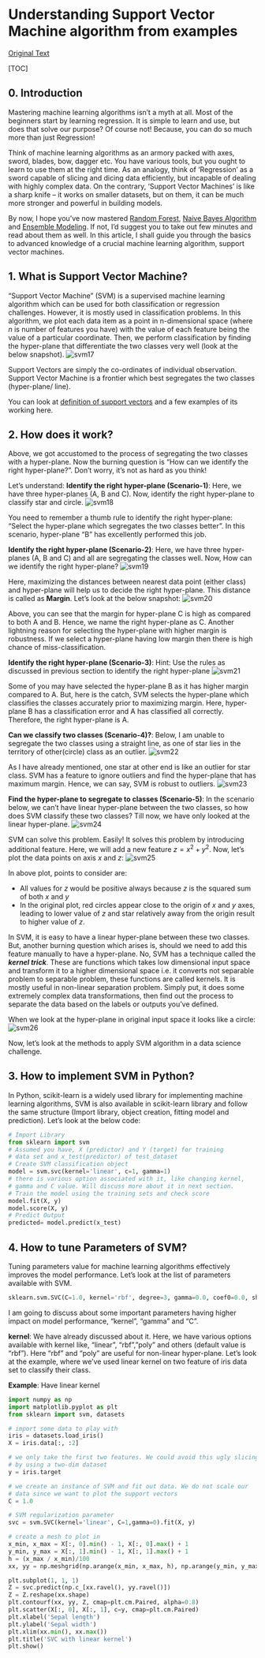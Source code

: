 # Understanding Support Vector Machine algorithm from examples

[Original Text](https://www.analyticsvidhya.com/blog/2015/10/understaing-support-vector-machine-example-code/)

[TOC]

## 0. Introduction
Mastering machine learning algorithms isn’t a myth at all. Most of the beginners start by learning regression. It is simple to learn and use, but does that solve our purpose? Of course not! Because, you can do so much more than just Regression!

Think of machine learning algorithms as an armory packed with axes, sword, blades, bow, dagger etc. You have various tools, but you ought to learn to use them at the right time. As an analogy, think of ‘Regression’ as a sword capable of slicing and dicing data efficiently, but incapable of dealing with highly complex data. On the contrary, ‘Support Vector Machines’ is like a sharp knife – it works on smaller datasets, but on them, it can be much more stronger and powerful in building models.

By now, I hope you’ve now mastered [Random Forest](https://www.analyticsvidhya.com/blog/2015/09/random-forest-algorithm-multiple-challenges/), [Naive Bayes Algorithm](https://www.analyticsvidhya.com/blog/2015/09/naive-bayes-explained/) and [Ensemble Modeling](https://www.analyticsvidhya.com/blog/2015/09/questions-ensemble-modeling/). If not, I’d suggest you to take out few minutes and read about them as well. In this article, I shall guide you through the basics to advanced knowledge of a crucial machine learning algorithm, support vector machines.

## 1. What is Support Vector Machine?
“Support Vector Machine” (SVM) is a supervised machine learning algorithm which can be used for both classification or regression challenges. However,  it is mostly used in classification problems. In this algorithm, we plot each data item as a point in n-dimensional space (where $n$ is number of features you have) with the value of each feature being the value of a particular coordinate. Then, we perform classification by finding the hyper-plane that differentiate the two classes very well (look at the below snapshot).
![svm17](./image/svm17.png)

Support Vectors are simply the co-ordinates of individual observation. Support Vector Machine is a frontier which best segregates the two classes (hyper-plane/ line).

You can look at [definition of support vectors](https://www.analyticsvidhya.com/blog/2014/10/support-vector-machine-simplified/) and a few examples of its working here.

## 2. How does it work?
Above, we got accustomed to the process of segregating the two classes with a hyper-plane. Now the burning question is “How can we identify the right hyper-plane?”. Don’t worry, it’s not as hard as you think!

Let’s understand:
**Identify the right hyper-plane (Scenario-1)**: Here, we have three hyper-planes (A, B and C). Now, identify the right hyper-plane to classify star and circle. 
  ![svm18](./image/svm18.png)

You need to remember a thumb rule to identify the right hyper-plane: “Select the hyper-plane which segregates the two classes better”. In this scenario, hyper-plane “B” has excellently performed this job.

**Identify the right hyper-plane (Scenario-2)**: Here, we have three hyper-planes (A, B and C) and all are segregating the classes well. Now, How can we identify the right hyper-plane?
![svm19](./image/svm19.png)

Here, maximizing the distances between nearest data point (either class) and hyper-plane will help us to decide the right hyper-plane. This distance is called as **Margin**. Let’s look at the below snapshot:
![svm20](./image/svm20.png)

Above, you can see that the margin for hyper-plane C is high as compared to both A and B. Hence, we name the right hyper-plane as C. Another lightning reason for selecting the hyper-plane with higher margin is robustness. If we select a hyper-plane having low margin then there is high chance of miss-classification.

**Identify the right hyper-plane (Scenario-3)**: Hint: Use the rules as discussed in previous section to identify the right hyper-plane
![svm21](./image/svm21.png)

Some of you may have selected the hyper-plane B as it has higher margin compared to A. But, here is the catch, SVM selects the hyper-plane which classifies the classes accurately prior to maximizing margin. Here, hyper-plane B has a classification error and A has classified all correctly. Therefore, the right hyper-plane is A.

**Can we classify two classes (Scenario-4)?**: Below, I am unable to segregate the two classes using a straight line, as one of star lies in the territory of other(circle) class as an outlier. 
![svm22](./image/svm22.png)

As I have already mentioned, one star at other end is like an outlier for star class. SVM has a feature to ignore outliers and find the hyper-plane that has maximum margin. Hence, we can say, SVM is robust to outliers.
![svm23](./image/svm23.png)

**Find the hyper-plane to segregate to classes (Scenario-5)**: In the scenario below, we can’t have linear hyper-plane between the two classes, so how does SVM classify these two classes? Till now, we have only looked at the linear hyper-plane.
![svm24](./image/svm24.png)

SVM can solve this problem. Easily! It solves this problem by introducing additional feature. Here, we will add a new feature $z=x^2+y^2$. Now, let’s plot the data points on axis $x$ and $z$:
![svm25](./image/svm25.png)

In above plot, points to consider are:
- All values for $z$ would be positive always because $z$ is the squared sum of both $x$ and $y$
- In the original plot, red circles appear close to the origin of $x$ and $y$ axes, leading to lower value of $z$ and star relatively away from the origin result to higher value of $z$.

In SVM, it is easy to have a linear hyper-plane between these two classes. But, another burning question which arises is, should we need to add this feature manually to have a hyper-plane. No, SVM has a technique called the ***kernel trick***. These are functions which takes low dimensional input space and transform it to a higher dimensional space i.e. it converts not separable problem to separable problem, these functions are called kernels. It is mostly useful in non-linear separation problem. Simply put, it does some extremely complex data transformations, then find out the process to separate the data based on the labels or outputs you’ve defined.

When we look at the hyper-plane in original input space it looks like a circle:
![svm26](./image/svm26.png)

Now, let’s  look at the methods to apply SVM algorithm in a data science challenge.

## 3. How to implement SVM in Python?
In Python, scikit-learn is a widely used library for implementing machine learning algorithms, SVM is also available in scikit-learn library and follow the same structure (Import library, object creation, fitting model and prediction). Let’s look at the below code:

```python
# Import Library
from sklearn import svm
# Assumed you have, X (predictor) and Y (target) for training 
# data set and x_test(predictor) of test_dataset
# Create SVM classification object 
model = svm.svc(kernel='linear', c=1, gamma=1) 
# there is various option associated with it, like changing kernel, 
# gamma and C value. Will discuss more about it in next section.
# Train the model using the training sets and check score
model.fit(X, y)
model.score(X, y)
# Predict Output
predicted= model.predict(x_test)
```

## 4. How to tune Parameters of SVM?
Tuning parameters value for machine learning algorithms effectively improves the model performance. Let’s look at the list of parameters available with SVM.
```python
sklearn.svm.SVC(C=1.0, kernel='rbf', degree=3, gamma=0.0, coef0=0.0, shrinking=True, probability=False,tol=0.001, cache_size=200, class_weight=None, verbose=False, max_iter=-1, random_state=None)
```

I am going to discuss about some important parameters having higher impact on model performance, “kernel”, “gamma” and “C”.

**kernel**: We have already discussed about it. Here, we have various options available with kernel like, “linear”, “rbf”,”poly” and others (default value is “rbf”).  Here “rbf” and “poly” are useful for non-linear hyper-plane. Let’s look at the example, where we’ve used linear kernel on two feature of iris data set to classify their class.

**Example**: Have linear kernel
```python
import numpy as np
import matplotlib.pyplot as plt
from sklearn import svm, datasets

# import some data to play with
iris = datasets.load_iris()
X = iris.data[:, :2] 

# we only take the first two features. We could avoid this ugly slicing 
# by using a two-dim dataset
y = iris.target

# we create an instance of SVM and fit out data. We do not scale our
# data since we want to plot the support vectors
C = 1.0 

# SVM regularization parameter
svc = svm.SVC(kernel='linear', C=1,gamma=0).fit(X, y)

# create a mesh to plot in
x_min, x_max = X[:, 0].min() - 1, X[:, 0].max() + 1
y_min, y_max = X[:, 1].min() - 1, X[:, 1].max() + 1
h = (x_max / x_min)/100
xx, yy = np.meshgrid(np.arange(x_min, x_max, h), np.arange(y_min, y_max, h))

plt.subplot(1, 1, 1)
Z = svc.predict(np.c_[xx.ravel(), yy.ravel()])
Z = Z.reshape(xx.shape)
plt.contourf(xx, yy, Z, cmap=plt.cm.Paired, alpha=0.8)
plt.scatter(X[:, 0], X[:, 1], c=y, cmap=plt.cm.Paired)
plt.xlabel('Sepal length')
plt.ylabel('Sepal width')
plt.xlim(xx.min(), xx.max())
plt.title('SVC with linear kernel')
plt.show()
```



